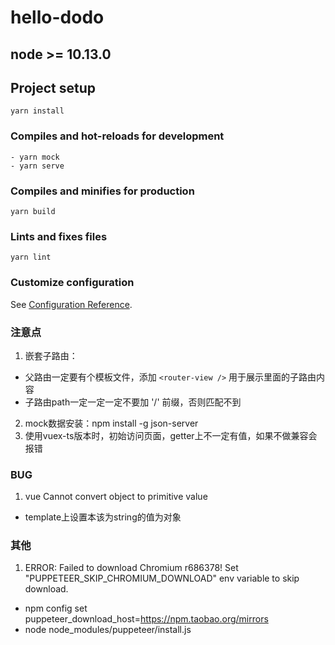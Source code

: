 # hello-dodo

## node >= 10.13.0

## Project setup
```
yarn install
```

### Compiles and hot-reloads for development
```
- yarn mock
- yarn serve
```

### Compiles and minifies for production
```
yarn build
```

### Lints and fixes files
```
yarn lint
```

### Customize configuration
See [Configuration Reference](https://cli.vuejs.org/config/).

### 注意点
1. 嵌套子路由：
  - 父路由一定要有个模板文件，添加 `<router-view />` 用于展示里面的子路由内容
  - 子路由path一定一定一定不要加 '/' 前缀，否则匹配不到
2. mock数据安装：npm install -g json-server
3. 使用vuex-ts版本时，初始访问页面，getter上不一定有值，如果不做兼容会报错

### BUG
1. vue  Cannot convert object to primitive value
  - template上设置本该为string的值为对象

### 其他
1. ERROR: Failed to download Chromium r686378! Set "PUPPETEER_SKIP_CHROMIUM_DOWNLOAD" env variable to skip download.
  - npm config set puppeteer_download_host=https://npm.taobao.org/mirrors
  - node node_modules/puppeteer/install.js
